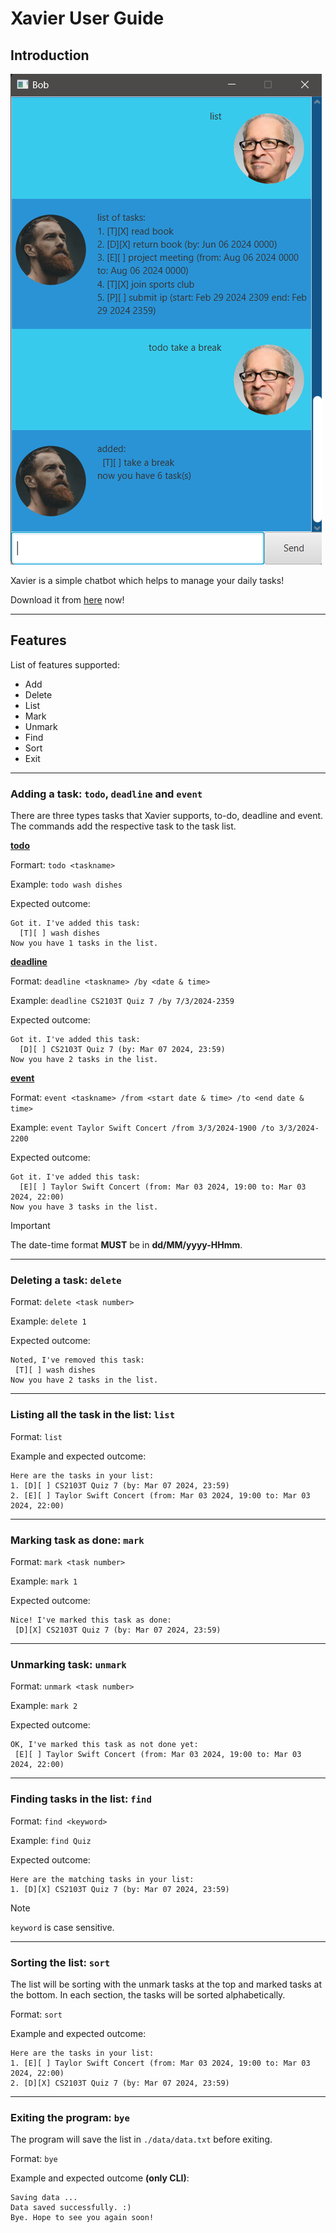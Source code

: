 # Xavier User Guide

## Introduction

![Ui](./Ui.png)

Xavier is a simple chatbot which helps to manage your daily tasks!

Download it from [<u>here</u>](https://github.com/shunjieee/ip/releases/download/A-Release/xavier.jar) now!

---
## Features 
List of features supported:
* Add
* Delete
* List
* Mark
* Unmark
* Find
* Sort
* Exit

---
### Adding a task: `todo`, `deadline` and `event`

There are three types tasks that Xavier supports, to-do, deadline and event. The commands add the respective task to the task list.

<u>**<u>todo</u>**</u>

Formart: 
`todo <taskname>`

Example:
`todo wash dishes`

Expected outcome:
```
Got it. I've added this task:
  [T][ ] wash dishes
Now you have 1 tasks in the list.
```

<u>**deadline**</u>

Format: 
`deadline <taskname> /by <date & time>`

Example:
`deadline CS2103T Quiz 7 /by 7/3/2024-2359`

Expected outcome:
```
Got it. I've added this task:
  [D][ ] CS2103T Quiz 7 (by: Mar 07 2024, 23:59)
Now you have 2 tasks in the list.
```

<u>**event**</u>

Format: 
`event <taskname> /from <start date & time> /to <end date & time>`

Example:
`event Taylor Swift Concert /from 3/3/2024-1900 /to 3/3/2024-2200`

Expected outcome:
```
Got it. I've added this task:
  [E][ ] Taylor Swift Concert (from: Mar 03 2024, 19:00 to: Mar 03 2024, 22:00)
Now you have 3 tasks in the list.
```

> [!IMPORTANT]
> The date-time format **MUST** be in **dd/MM/yyyy-HHmm**.

---
### Deleting a task: `delete`

Format:
`delete <task number>`

Example:
`delete 1`

Expected outcome:
```
Noted, I've removed this task:
 [T][ ] wash dishes
Now you have 2 tasks in the list.
```

---
### Listing all the task in the list: `list`

Format:
`list`

Example and expected outcome:
```
Here are the tasks in your list:
1. [D][ ] CS2103T Quiz 7 (by: Mar 07 2024, 23:59)
2. [E][ ] Taylor Swift Concert (from: Mar 03 2024, 19:00 to: Mar 03 2024, 22:00)
```

---
### Marking task as done: `mark`

Format:
`mark <task number>`

Example:
`mark 1`

Expected outcome:
```
Nice! I've marked this task as done:
 [D][X] CS2103T Quiz 7 (by: Mar 07 2024, 23:59)
```

---
### Unmarking task: `unmark`

Format:
`unmark <task number>`

Example:
`mark 2`

Expected outcome:
```
OK, I've marked this task as not done yet:
 [E][ ] Taylor Swift Concert (from: Mar 03 2024, 19:00 to: Mar 03 2024, 22:00)
```

---
### Finding tasks in the list: `find`

Format:
`find <keyword>`

Example:
`find Quiz`

Expected outcome:
```
Here are the matching tasks in your list:
1. [D][X] CS2103T Quiz 7 (by: Mar 07 2024, 23:59)
```
> [!NOTE]
> `keyword` is case sensitive.

---
### Sorting the list: `sort`

The list will be sorting with the unmark tasks at the top and marked tasks at the bottom. In each section, the tasks will be sorted alphabetically.

Format:
`sort`

Example and expected outcome:
```
Here are the tasks in your list:
1. [E][ ] Taylor Swift Concert (from: Mar 03 2024, 19:00 to: Mar 03 2024, 22:00)
2. [D][X] CS2103T Quiz 7 (by: Mar 07 2024, 23:59)
```

---
### Exiting the program: `bye`

The program will save the list in `./data/data.txt` before exiting.

Format: 
`bye`

Example and expected outcome **(only CLI)**:
```
Saving data ...
Data saved successfully. :)
Bye. Hope to see you again soon!
```
